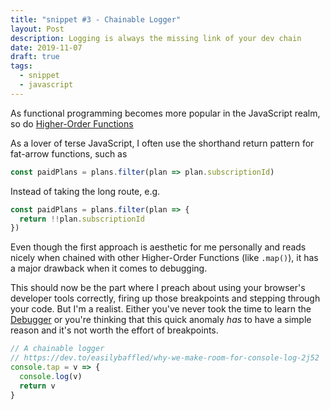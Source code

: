```yaml
---
title: "snippet #3 - Chainable Logger"
layout: Post
description: Logging is always the missing link of your dev chain
date: 2019-11-07
draft: true
tags:
  - snippet
  - javascript
---
```


As functional programming becomes more popular in the JavaScript realm, so do
[Higher-Order Functions](https://www.freecodecamp.org/news/a-quick-intro-to-higher-order-functions-in-javascript-1a014f89c6b/)

As a lover of terse JavaScript, I often use the shorthand return pattern
for fat-arrow functions, such as

```js
const paidPlans = plans.filter(plan => plan.subscriptionId)
```

Instead of taking the long route, e.g.
```js
const paidPlans = plans.filter(plan => {
  return !!plan.subscriptionId
})
```

Even though the first approach is aesthetic for me personally and reads nicely
when chained with other Higher-Order Functions (like `.map()`), it has a major
drawback when it comes to debugging.

This should now be the part where I preach about using your browser's developer
tools correctly, firing up those breakpoints and stepping through your code.
But I'm a realist. Either you've never took the time to learn the
[Debugger]()
or you're thinking that this quick anomaly _has_ to have a simple reason and
it's not worth the effort of breakpoints.

```js
// A chainable logger
// https://dev.to/easilybaffled/why-we-make-room-for-console-log-2j52
console.tap = v => {
  console.log(v)
  return v
}
```